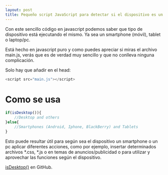 ```yaml
---
layout: post
title: Pequeño script JavaScript para detectar si el dispositivo es un móvil-tablet o no.
---
```


Con este sencillo código en javascript podemos saber que tipo de dispositivo está ejecutando el mismo. Ya sea un smartphone (móvil), tablet o laptop/pc.

Está hecho en javascript puro y como puedes apreciar si miras el archivo main.js, verás que es de verdad muy sencillo y que no conlleva ninguna complicación.


Solo hay que añadir en el head:

```js
<script src="main.js"></script>
```

# Como se usa

```js
if(isDesktop()){
    //Desktop and others
}else{
    //Smartphones (Android, Iphone, BlackBerry) and Tablets
}

```

Esto puede resultar útil para según sea el dispositivo un smartphone o un pc aplicar diferentes acciones, como por ejemplo, insertar determinados 
archivos *.css, *.js o en temas de anuncios/publicidad o para utilizar y aprovechar las funciones según el dispositivo.


[isDesktop()](https://github.com/charlybs/isDesktop) en GitHub.
